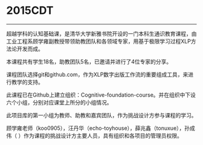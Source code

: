# 2015CDT
----
超越学科的认知基础课，是清华大学新雅书院开设的一门本科生通识教育课程，由工业工程系顾学雍副教授带领助教团队和各领域专家，用基于极限学习过程XLP方法论开发而成。

本课程共有学生18名，助教团队5名，已邀请并进行了4位专家的分享。

课程团队选择git和github.com，作为XLP数字出版工作流的重要组成工具，来进行教学的支持。

此课程已在Github上建立组织：Cognitive-foundation-course。并在组织中下设六个小组，分别对应课堂上所分的小组情况。

此项目库的第一小组为教师、助教和嘉宾团队，作为挑战设计方参与课程的学习。

顾学雍老师（koo0905），汪丹华（echo-toyhouse），薛兆鑫（tonuxue），孙成伟（ ）作为课程的挑战设计方主要人员，具有组织和各项目的管理员权限。
